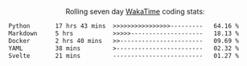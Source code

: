 <p align="center">Rolling seven day <a href="https://wakatime.com/@syrkis"/>WakaTime</a> coding stats:</p>
<!--START_SECTION:waka-->

```txt
Python       17 hrs 43 mins  >>>>>>>>>>>>>>>>---------   64.16 %
Markdown     5 hrs           >>>>>--------------------   18.13 %
Docker       2 hrs 40 mins   >>-----------------------   09.69 %
YAML         38 mins         >------------------------   02.32 %
Svelte       21 mins         -------------------------   01.27 %
```

<!--END_SECTION:waka-->
